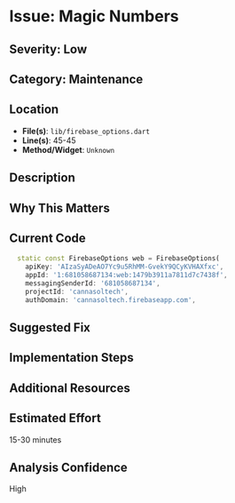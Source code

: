 # Issue: Magic Numbers

## Severity: Low

## Category: Maintenance

## Location
- **File(s)**: `lib/firebase_options.dart`
- **Line(s)**: 45-45
- **Method/Widget**: `Unknown`

## Description


## Why This Matters


## Current Code
```dart
  static const FirebaseOptions web = FirebaseOptions(
    apiKey: 'AIzaSyADeAO7Yc9u5RhMM-GvekY9QCyKVHAXfxc',
    appId: '1:681058687134:web:1479b3911a7811d7c7438f',
    messagingSenderId: '681058687134',
    projectId: 'cannasoltech',
    authDomain: 'cannasoltech.firebaseapp.com',
```

## Suggested Fix


## Implementation Steps


## Additional Resources


## Estimated Effort
15-30 minutes

## Analysis Confidence
High
